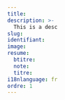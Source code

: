 ```yaml
---
title: 
description: >-
  This is a desc
slug: 
identifiant: 
image: 
resume:
  btitre: 
  note: 
  titre: 
i18nlanguage: fr
ordre: 1
---
```

